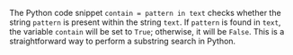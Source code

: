 The Python code snippet `contain = pattern in text` checks whether the string `pattern` is present within the string `text`. If `pattern` is found in `text`, the variable `contain` will be set to `True`; otherwise, it will be `False`. This is a straightforward way to perform a substring search in Python.
